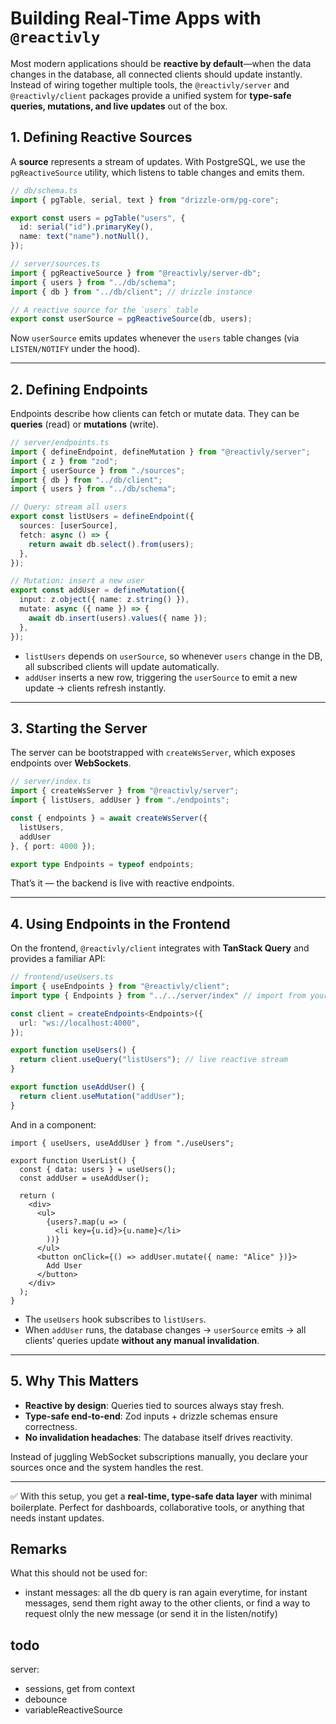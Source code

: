 # Building Real-Time Apps with `@reactivly`

Most modern applications should be **reactive by default**—when the data changes in the database, all connected clients should update instantly. Instead of wiring together multiple tools, the `@reactivly/server` and `@reactivly/client` packages provide a unified system for **type-safe queries, mutations, and live updates** out of the box.

## 1. Defining Reactive Sources

A **source** represents a stream of updates. With PostgreSQL, we use the `pgReactiveSource` utility, which listens to table changes and emits them.

```ts
// db/schema.ts
import { pgTable, serial, text } from "drizzle-orm/pg-core";

export const users = pgTable("users", {
  id: serial("id").primaryKey(),
  name: text("name").notNull(),
});
```

```ts
// server/sources.ts
import { pgReactiveSource } from "@reactivly/server-db";
import { users } from "../db/schema";
import { db } from "../db/client"; // drizzle instance

// A reactive source for the `users` table
export const userSource = pgReactiveSource(db, users);
```

Now `userSource` emits updates whenever the `users` table changes (via `LISTEN/NOTIFY` under the hood).

---

## 2. Defining Endpoints

Endpoints describe how clients can fetch or mutate data. They can be **queries** (read) or **mutations** (write).

```ts
// server/endpoints.ts
import { defineEndpoint, defineMutation } from "@reactivly/server";
import { z } from "zod";
import { userSource } from "./sources";
import { db } from "../db/client";
import { users } from "../db/schema";

// Query: stream all users
export const listUsers = defineEndpoint({
  sources: [userSource],
  fetch: async () => {
    return await db.select().from(users);
  },
});

// Mutation: insert a new user
export const addUser = defineMutation({
  input: z.object({ name: z.string() }),
  mutate: async ({ name }) => {
    await db.insert(users).values({ name });
  },
});
```

* `listUsers` depends on `userSource`, so whenever `users` change in the DB, all subscribed clients will update automatically.
* `addUser` inserts a new row, triggering the `userSource` to emit a new update → clients refresh instantly.

---

## 3. Starting the Server

The server can be bootstrapped with `createWsServer`, which exposes endpoints over **WebSockets**.

```ts
// server/index.ts
import { createWsServer } from "@reactivly/server";
import { listUsers, addUser } from "./endpoints";

const { endpoints } = await createWsServer({ 
  listUsers, 
  addUser 
}, { port: 4000 });

export type Endpoints = typeof endpoints;
```

That’s it — the backend is live with reactive endpoints.

---

## 4. Using Endpoints in the Frontend

On the frontend, `@reactivly/client` integrates with **TanStack Query** and provides a familiar API:

```ts
// frontend/useUsers.ts
import { useEndpoints } from "@reactivly/client";
import type { Endpoints } from "../../server/index" // import from your own server codebase (a monrepo is well-suited for this)

const client = createEndpoints<Endpoints>({
  url: "ws://localhost:4000",
});

export function useUsers() {
  return client.useQuery("listUsers"); // live reactive stream
}

export function useAddUser() {
  return client.useMutation("addUser");
}
```

And in a component:

```tsx
import { useUsers, useAddUser } from "./useUsers";

export function UserList() {
  const { data: users } = useUsers();
  const addUser = useAddUser();

  return (
    <div>
      <ul>
        {users?.map(u => (
          <li key={u.id}>{u.name}</li>
        ))}
      </ul>
      <button onClick={() => addUser.mutate({ name: "Alice" })}>
        Add User
      </button>
    </div>
  );
}
```

* The `useUsers` hook subscribes to `listUsers`.
* When `addUser` runs, the database changes → `userSource` emits → all clients’ queries update **without any manual invalidation**.

---

## 5. Why This Matters

* **Reactive by design**: Queries tied to sources always stay fresh.
* **Type-safe end-to-end**: Zod inputs + drizzle schemas ensure correctness.
* **No invalidation headaches**: The database itself drives reactivity.

Instead of juggling WebSocket subscriptions manually, you declare your sources once and the system handles the rest.

---

✅ With this setup, you get a **real-time, type-safe data layer** with minimal boilerplate. Perfect for dashboards, collaborative tools, or anything that needs instant updates.


## Remarks

What this should not be used for:
- instant messages: all the db query is ran again everytime, for instant messages, send them right away to the other clients, or find a way to request olnly the new message (or send it in the listen/notify)


## todo

server:
- sessions, get from context
- debounce
- variableReactiveSource
